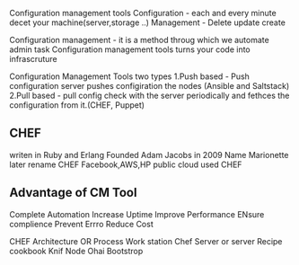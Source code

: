 Configuration management tools
Configuration - each and every minute decet your machine(server,storage ..)
Management - Delete update create

Configuration management - it is a method throug which we automate admin task
Configuration management tools turns your code into infrascruture


Configuration Management Tools two types
1.Push based - Push configuration server pushes configiration the nodes (Ansible and Saltstack)
2.Pull based - pull config check with the server periodically and fethces the configuration from it.(CHEF, Puppet)

CHEF
---
writen in Ruby and Erlang
Founded  Adam Jacobs in 2009
Name Marionette later rename CHEF
Facebook,AWS,HP public cloud used CHEF

Advantage of CM Tool
----------
Complete Automation
Increase Uptime
Improve Performance 
ENsure complience
Prevent Errro
Reduce Cost

CHEF Architecture OR Process
Work station
Chef Server or server
Recipe 
cookbook
Knif
Node
Ohai
Bootstrop
